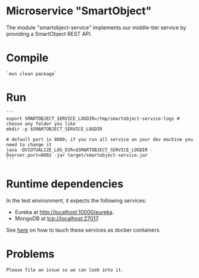 Microservice "SmartObject"
=========================

The module "smartobject-service" implements our middle-tier service by providing a SmartObject REST API.


# Compile

	`mvn clean package`

# Run

    ```
    export SMARTOBJECT_SERVICE_LOGDIR=/tmp/smartobject-service-logs # choose any folder you like 
	mkdir -p $SMARTOBJECT_SERVICE_LOGDIR

	# default port is 8080; if you run all service on your dev machine you need to change it
	java -DVIOTUALIZE_LOG_DIR=$SMARTOBJECT_SERVICE_LOGDIR -Dserver.port=8082 -jar target/smartobject-service.jar
	```

# Runtime dependencies

In the test environment, it expects the following services:
  * Eureka at [http://localhost:10000/eureka]().
  * MongoDB at [tcp://localhost:27017]().

See [here](https://github.com/riox/viotualize/blob/spring-boot-netflix/README.md) on how to lauch these services as docker containers. 

# Problems

	Please file an issue so we can look into it.	
